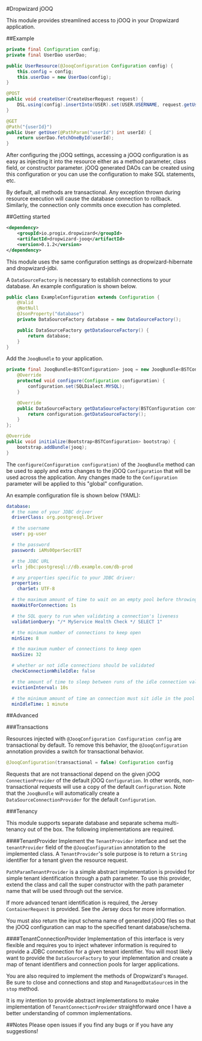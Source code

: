 #Dropwizard jOOQ

This module provides streamlined access to jOOQ in your Dropwizard application.

##Example

```java
private final Configuration config;
private final UserDao userDao;

public UserResource(@JooqConfiguration Configuration config) {
    this.config = config;
    this.userDao = new UserDao(config);
}

@POST
public void createUser(CreateUserRequest request) {
    DSL.using(config).insertInto(USER).set(USER.USERNAME, request.getUsername()).execute();
}

@GET
@Path("{userId}")
public User getUser(@PathParam("userId") int userId) {
    return userDao.fetchOneById(userId);
}
```

After configuring the jOOQ settings, accessing a jOOQ configuration is as easy as injecting it
into the resource either as a method parameter, class field, or constructor parameter.
jOOQ generated DAOs can be created using this configuration or you can use the configuration
to make SQL statements, etc.

By default, all methods are transactional. Any exception thrown during resource execution will cause
the database connection to rollback. Similarly, the connection only commits once execution has completed.

##Getting started

```xml
<dependency>
    <groupId>io.progix.dropwizard</groupId>
    <artifactId>dropwizard-jooq</artifactId>
    <version>0.1.2</version>
</dependency>
```

This module uses the same configuration settings as dropwizard-hibernate and dropwizard-jdbi.

A `DataSourceFactory` is necessary to establish connections to your database. An example configuration
is shown below.

```java
public class ExampleConfiguration extends Configuration {
    @Valid
    @NotNull
    @JsonProperty("database")
    private DataSourceFactory database = new DataSourceFactory();

    public DataSourceFactory getDataSourceFactory() {
        return database;
    }
}
```

Add the `JooqBundle` to your application.

```java
private final JooqBundle<BSTConfiguration> jooq = new JooqBundle<BSTConfiguration>() {
    @Override
    protected void configure(Configuration configuration) {
        configuration.set(SQLDialect.MYSQL);
    }

    @Override
    public DataSourceFactory getDataSourceFactory(BSTConfiguration configuration) {
        return configuration.getDataSourceFactory();
    }
};

@Override
public void initialize(Bootstrap<BSTConfiguration> bootstrap) {
    bootstrap.addBundle(jooq);
}
```

The `configure(Configuration configuration)` of the `JooqBundle` method can be used to apply and extra changes to the
jOOQ `Configuration` that will be used across the application. Any changes made to the `Configuration` parameter
will be applied to this "global" configuration.

An example configuration file is shown below (YAML):

```yaml
database:
  # the name of your JDBC driver
  driverClass: org.postgresql.Driver

  # the username
  user: pg-user

  # the password
  password: iAMs00perSecrEET

  # the JDBC URL
  url: jdbc:postgresql://db.example.com/db-prod

  # any properties specific to your JDBC driver:
  properties:
    charSet: UTF-8

  # the maximum amount of time to wait on an empty pool before throwing an exception
  maxWaitForConnection: 1s

  # the SQL query to run when validating a connection's liveness
  validationQuery: "/* MyService Health Check */ SELECT 1"

  # the minimum number of connections to keep open
  minSize: 8

  # the maximum number of connections to keep open
  maxSize: 32

  # whether or not idle connections should be validated
  checkConnectionWhileIdle: false

  # the amount of time to sleep between runs of the idle connection validation, abandoned cleaner and idle pool resizing
  evictionInterval: 10s

  # the minimum amount of time an connection must sit idle in the pool before it is eligible for eviction
  minIdleTime: 1 minute
```

##Advanced

###Transactions

Resources injected with `@JooqConfiguration Configuration config` are transactional by default.
To remove this behavior, the `@JooqConfiguration` annotation provides a switch for transactional behavior.

```java
@JooqConfiguration(transactional = false) Configuration config
```
Requests that are not transactional depend on the given jOOQ `ConnectionProvider` of the default jOOQ `Configuration`.
In other words, non-transactional requests will use a copy of the default `Configuration`. Note that the `JooqBundle` will
automatically create a `DataSourceConnectionProvider` for the default `Configuration`.

###Tenancy

This module supports separate database and separate schema multi-tenancy out of the box. The following
implementations are required.

####TenantProvider
Implement the `TenantProvider` interface and set the `tenantProvider` field of the `@JooqConfiguration` annotation
to the implemented class. A `TenantProvider`'s sole purpose is to return a `String` identifier for a tenant given
the resource request.

`PathParamTenantProvider` is a simple abstract implementation is provided for simple tenant identification through
a path parameter. To use this provider, extend the class and call the super constructor with the path parameter name
that will be used through out the service.

If more advanced tenant identification is required, the Jersey `ContainerRequest` is provided. See the Jersey
docs for more information.

You must also return the input schema name of generated jOOQ files so that the jOOQ configuration can map
to the specified tenant database/schema.

####TenantConnectionProvider
Implementation of this interface is very flexible and requires you to inject whatever information is required
to provide a JDBC connection for a given tenant identifier. You will most likely want to provide the
`DataSourceFactory` to your implementation and create a map of tenant identifiers and connection pools
for larger applications.

You are also required to implement the methods of Dropwizard's `Managed`. Be sure to close and connections
and stop and `ManagedDataSource`s in the `stop` method.

It is my intention to provide abstract implementations to make implementation of `TenantConnectionProvider`
straightforward once I have a better understanding of common implementations.

##Notes
Please open issues if you find any bugs or if you have any suggestions!